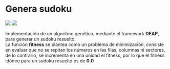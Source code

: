 # Genera sudoku

<img src="https://img.shields.io/badge/Python-3-blue"/> <img src="https://img.shields.io/badge/GPL-v3-green"/>

Implementación de un algoritmo genético, mediante el framework **DEAP**, para generar un sudoku resuelto.   
La función **fitness** se plantea como un problema de minimización, consiste en evaluar que no se repitan los números en las filas, columnas ni sectores, de lo contrario, se incrementa en una unidad el fitness, por lo que el fitness idóneo para un sudoku resuelto es de **0.0**
